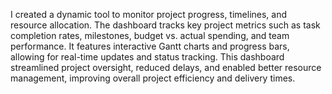  I created a dynamic tool to monitor project progress, timelines, and resource allocation. The dashboard tracks key project metrics such as task completion rates, milestones, budget vs. actual spending, and team performance. It features interactive Gantt charts and progress bars, allowing for real-time updates and status tracking. This dashboard streamlined project oversight, reduced delays, and enabled better resource management, improving overall project efficiency and delivery times.
